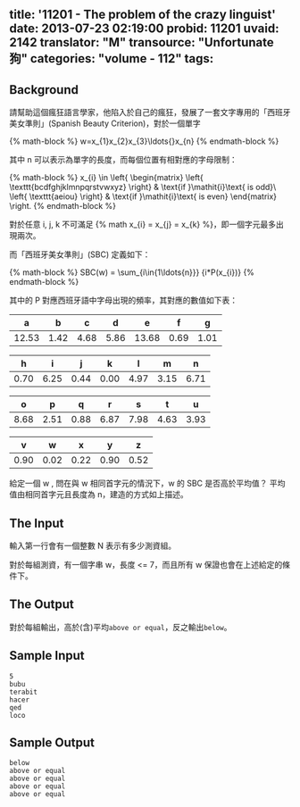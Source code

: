 title: '11201 - The problem of the crazy linguist'
date: 2013-07-23 02:19:00
probid: 11201
uvaid: 2142
translator: "M"
transource: "Unfortunate 狗"
categories: "volume - 112"
tags:
---

## Background ##

請幫助這個瘋狂語言學家，他陷入於自己的瘋狂，發展了一套文字專用的「西班牙美女準則」(Spanish Beauty Criterion)，對於一個單字

{% math-block %}
w=x_{1}x_{2}x_{3}\ldots{}x_{n}
{% endmath-block %}

其中 n 可以表示為單字的長度，而每個位置有相對應的字母限制：

{% math-block %}
x_{i} \in \left\{
\begin{matrix}
\left\{ \texttt{bcdfghjklmnpqrstvwxyz} \right\} & \text{if }\mathit{i}\text{ is odd}\\
\left\{ \texttt{aeiou} \right\} & \text{if }\mathit{i}\text{ is even} \end{matrix}
\right.
{% endmath-block %}

對於任意 i, j, k 不可滿足 {% math x_{i} = x_{j} = x_{k} %}，即一個字元最多出現兩次。

而「西班牙美女準則」(SBC) 定義如下：

{% math-block %}
SBC(w) = \sum_{i\in{1\ldots{n}}} {i*P(x_{i})}
{% endmath-block %}

其中的 P 對應西班牙語中字母出現的頻率，其對應的數值如下表：

   a   |  b   |  c   |  d   |   e   |  f   |  g 
-------|------|------|------|-------|------|------
 12.53 | 1.42 | 4.68 | 5.86 | 13.68 | 0.69 | 1.01


  h   |  i   |  j   |  k   |  l   |  m   |  n
------|------|------|------|------|------|------
 0.70 | 6.25 | 0.44 | 0.00 | 4.97 | 3.15 | 6.71


  o   |  p   |  q   |  r   |  s   |  t   |  u
------|------|------|------|------|------|------
 8.68 | 2.51 | 0.88 | 6.87 | 7.98 | 4.63 | 3.93


  v   |  w   |  x   |  y   |  z
------|------|------|------|------
 0.90 | 0.02 | 0.22 | 0.90 | 0.52


給定一個 w , 問在與 w 相同首字元的情況下，w 的 SBC 是否高於平均值？
平均值由相同首字元且長度為 n，建造的方式如上描述。

## The Input ##

輸入第一行會有一個整數 N 表示有多少測資組。

對於每組測資，有一個字串 w，長度 <= 7，而且所有 w  保證也會在上述給定的條件下。


## The Output ##

對於每組輸出，高於(含)平均`above or equal`，反之輸出`below`。

## Sample Input ##

	5
	bubu
	terabit
	hacer
	qed
	loco

## Sample Output ##

	below
	above or equal
	above or equal
	above or equal
	above or equal